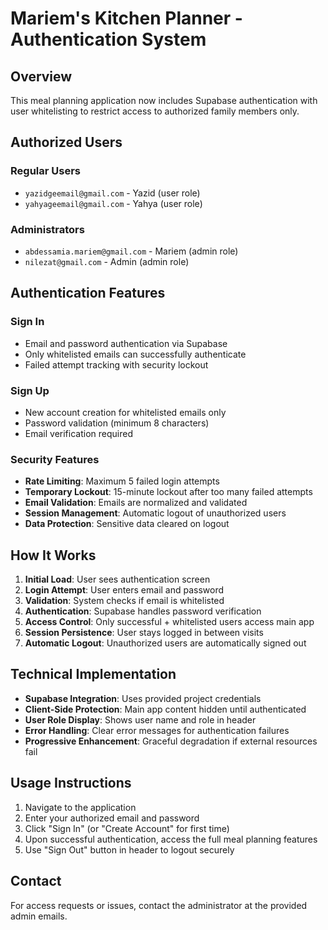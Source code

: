 # Mariem's Kitchen Planner - Authentication System

## Overview
This meal planning application now includes Supabase authentication with user whitelisting to restrict access to authorized family members only.

## Authorized Users

### Regular Users
- `yazidgeemail@gmail.com` - Yazid (user role)
- `yahyageemail@gmail.com` - Yahya (user role)

### Administrators  
- `abdessamia.mariem@gmail.com` - Mariem (admin role)
- `nilezat@gmail.com` - Admin (admin role)

## Authentication Features

### Sign In
- Email and password authentication via Supabase
- Only whitelisted emails can successfully authenticate
- Failed attempt tracking with security lockout

### Sign Up
- New account creation for whitelisted emails only
- Password validation (minimum 8 characters)
- Email verification required

### Security Features
- **Rate Limiting**: Maximum 5 failed login attempts
- **Temporary Lockout**: 15-minute lockout after too many failed attempts
- **Email Validation**: Emails are normalized and validated
- **Session Management**: Automatic logout of unauthorized users
- **Data Protection**: Sensitive data cleared on logout

## How It Works

1. **Initial Load**: User sees authentication screen
2. **Login Attempt**: User enters email and password
3. **Validation**: System checks if email is whitelisted
4. **Authentication**: Supabase handles password verification
5. **Access Control**: Only successful + whitelisted users access main app
6. **Session Persistence**: User stays logged in between visits
7. **Automatic Logout**: Unauthorized users are automatically signed out

## Technical Implementation

- **Supabase Integration**: Uses provided project credentials
- **Client-Side Protection**: Main app content hidden until authenticated
- **User Role Display**: Shows user name and role in header
- **Error Handling**: Clear error messages for authentication failures
- **Progressive Enhancement**: Graceful degradation if external resources fail

## Usage Instructions

1. Navigate to the application
2. Enter your authorized email and password
3. Click "Sign In" (or "Create Account" for first time)
4. Upon successful authentication, access the full meal planning features
5. Use "Sign Out" button in header to logout securely

## Contact
For access requests or issues, contact the administrator at the provided admin emails.